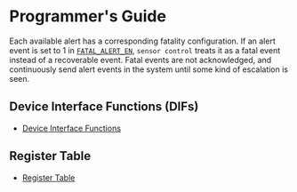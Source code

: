 # Programmer's Guide

Each available alert has a corresponding fatality configuration.
If an alert event is set to 1 in [`FATAL_ALERT_EN`](../data/sensor_ctrl.hjson#fatal_alert_en), `sensor control` treats it as a fatal event instead of a recoverable event.
Fatal events are not acknowledged, and continuously send alert events in the system until some kind of escalation is seen.

## Device Interface Functions (DIFs)

- [Device Interface Functions](../../../../../sw/device/lib/dif/dif_sensor_ctrl.h)

## Register Table

* [Register Table](../data/sensor_ctrl.hjson#register)
